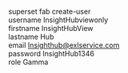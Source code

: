 superset fab create-user \
  username InsightHubviewonly \
  firstname InsightHubView \
  lastname Hub \
  email Insighthub@exlservice.com \
  password InsightHub1346 \
  role Gamma
